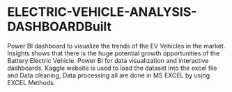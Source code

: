 # ELECTRIC-VEHICLE-ANALYSIS-DASHBOARDBuilt 

Power BI dashboard to visualize the trends of the EV Vehicles in the market. Insights shows that there is the huge potential growth opportunities of the Battery Electric Vehicle. Power BI for data visualization and interactive dashboards. Kaggle website is used to load the dataset into the excel file and Data cleaning, Data processing all are done in MS EXCEL by using EXCEL Methods.
